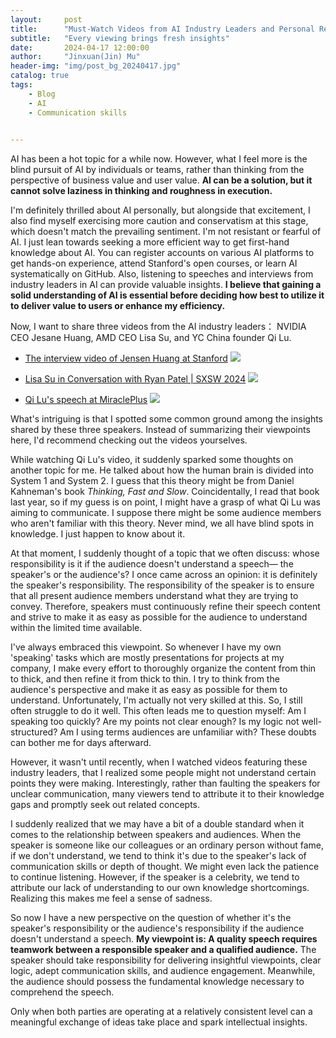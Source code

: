```yaml
---
layout:     post
title:      "Must-Watch Videos from AI Industry Leaders and Personal Reflections on Presentation Skills "
subtitle:   "Every viewing brings fresh insights"
date:       2024-04-17 12:00:00
author:     "Jinxuan(Jin) Mu"
header-img: "img/post_bg_20240417.jpg"
catalog: true
tags:
    - Blog
    - AI
    - Communication skills

    
---
```

AI has been a hot topic for a while now. However, what I feel more is the blind pursuit of AI by individuals or teams, rather than thinking from the perspective of business value and user value. **AI can be a solution, but it cannot solve laziness in thinking and roughness in execution.**

I'm definitely thrilled about AI personally, but alongside that excitement, I also find myself exercising more caution and conservatism at this stage, which doesn't match the prevailing sentiment. I'm not resistant or fearful of AI.  I just lean towards seeking a more efficient way to get first-hand knowledge about AI. You can register accounts on various AI platforms to get hands-on experience, attend Stanford's open courses, or learn AI systematically on GitHub. Also, listening to speeches and interviews from industry leaders in AI can provide valuable insights. **I believe that gaining a solid understanding of AI is essential before deciding how best to utilize it to deliver value to users or enhance my efficiency.**

Now, I want to share three videos from the AI industry leaders： NVIDIA CEO Jesane Huang, AMD CEO Lisa Su, and YC China founder Qi Lu.


* [The interview video of Jensen Huang at Stanford](https://www.youtube.com/watch?v=lXLBTBBil2U&list=PL31thWorYZukp2N0XBIozL1mnA76D-oAo&index=1)
![](https://p.ipic.vip/onfnur.png)

* [Lisa Su in Conversation with Ryan Patel | SXSW 2024](https://www.youtube.com/watch?v=2o8B5hVIEkI&t=198s)
![](https://p.ipic.vip/d6fo5v.png)

* [Qi Lu's speech at MiraclePlus](https://www.youtube.com/watch?v=-LECKZqygzk&list=PL31thWorYZukp2N0XBIozL1mnA76D-oAo&index=2)
![](https://p.ipic.vip/3hmgr8.jpeg)

What's intriguing is that I spotted some common ground among the insights shared by these three speakers. Instead of summarizing their viewpoints here, I'd recommend checking out the videos yourselves. 

While watching Qi Lu's video, it suddenly sparked some thoughts on another topic for me. He talked about how the human brain is divided into System 1 and System 2. I guess that this theory might be from Daniel Kahneman's book *Thinking, Fast and Slow*. Coincidentally, I read that book last year, so if my guess is on point, I might have a grasp of what Qi Lu was aiming to communicate. I suppose there might be some audience members who aren't familiar with this theory. Never mind, we all have blind spots in knowledge. I just happen to know about it.

At that moment, I suddenly thought of a topic that we often discuss: whose responsibility is it if the audience doesn't understand a speech— the speaker's or the audience's? I once came across an opinion: it is definitely the speaker's responsibility. The responsibility of the speaker is to ensure that all present audience members understand what they are trying to convey. Therefore, speakers must continuously refine their speech content and strive to make it as easy as possible for the audience to understand within the limited time available.

I've always embraced this viewpoint. So whenever I have my own 'speaking' tasks which are mostly presentations for projects at my company, I make every effort to thoroughly organize the content from thin to thick, and then refine it from thick to thin.  I try to think from the audience's perspective and make it as easy as possible for them to understand. Unfortunately, I'm actually not very skilled at this. So, I still often struggle to do it well. This often leads me to question myself: Am I speaking too quickly? Are my points not clear enough? Is my logic not well-structured? Am I using terms audiences are unfamiliar with? These doubts can bother me for days afterward.


However, it wasn't until recently, when I watched videos featuring these industry leaders, that I realized some people might not understand certain points they were making. Interestingly, rather than faulting the speakers for unclear communication, many viewers tend to attribute it to their knowledge gaps and promptly seek out related concepts. 

I suddenly realized that we may have a bit of a double standard when it comes to the relationship between speakers and audiences. When the speaker is someone like our colleagues or an ordinary person without fame, if we don't understand, we tend to think it's due to the speaker's lack of communication skills or depth of thought. We might even lack the patience to continue listening. However, if the speaker is a celebrity, we tend to attribute our lack of understanding to our own knowledge shortcomings. Realizing this makes me feel a sense of sadness.

So now I have a new perspective on the question of whether it's the speaker's responsibility or the audience's responsibility if the audience doesn't understand a speech. **My viewpoint is: A quality speech requires teamwork between a responsible speaker and a qualified audience.** The speaker should take responsibility for delivering insightful viewpoints, clear logic, adept communication skills, and audience engagement. Meanwhile, the audience should possess the fundamental knowledge necessary to comprehend the speech.

Only when both parties are operating at a relatively consistent level can a meaningful exchange of ideas take place and spark intellectual insights.




























